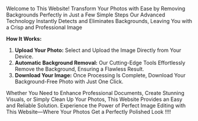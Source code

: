 Welcome to This Website! Transform Your Photos with Ease by Removing Backgrounds Perfectly in Just a Few Simple Steps
Our Advanced Technology Instantly Detects and Eliminates Backgrounds, Leaving You with a Crisp and Professional Image

**How It Works:**

1. **Upload Your Photo:** Select and Upload the Image Directly from Your Device.
2. **Automatic Background Removal:** Our Cutting-Edge Tools Effortlessly Remove the Background, Ensuring a Flawless Result.
3. **Download Your Image:** Once Processing Is Complete, Download Your Background-Free Photo with Just One Click.

Whether You Need to Enhance Professional Documents, Create Stunning Visuals, or Simply Clean Up Your Photos, 
This Website Provides an Easy and Reliable Solution. Experience the Power of Perfect Image Editing with This Website—Where Your Photos Get a Perfectly Polished Look !!!!
